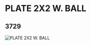 # PLATE 2X2 W. BALL
## 3729
![PLATE 2X2 W. BALL](https://lc-www-live-s.legocdn.com/media/bricks/5/2/372921.jpg)